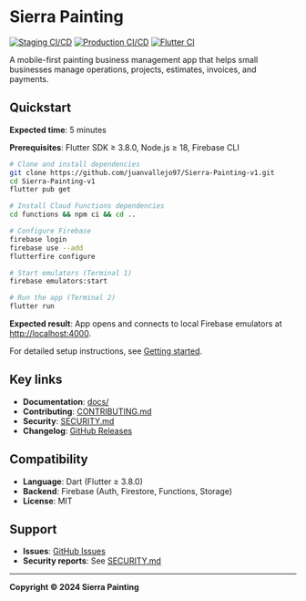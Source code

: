 # Sierra Painting

[![Staging CI/CD](https://github.com/juanvallejo97/Sierra-Painting-v1/actions/workflows/staging.yml/badge.svg)](https://github.com/juanvallejo97/Sierra-Painting-v1/actions/workflows/staging.yml)
[![Production CI/CD](https://github.com/juanvallejo97/Sierra-Painting-v1/actions/workflows/production.yml/badge.svg)](https://github.com/juanvallejo97/Sierra-Painting-v1/actions/workflows/production.yml)
[![Flutter CI](https://github.com/juanvallejo97/Sierra-Painting-v1/actions/workflows/ci.yml/badge.svg)](https://github.com/juanvallejo97/Sierra-Painting-v1/actions/workflows/ci.yml)

A mobile-first painting business management app that helps small businesses manage operations,
projects, estimates, invoices, and payments.

## Quickstart

**Expected time**: 5 minutes

**Prerequisites**: Flutter SDK ≥ 3.8.0, Node.js ≥ 18, Firebase CLI

```bash
# Clone and install dependencies
git clone https://github.com/juanvallejo97/Sierra-Painting-v1.git
cd Sierra-Painting-v1
flutter pub get

# Install Cloud Functions dependencies
cd functions && npm ci && cd ..

# Configure Firebase
firebase login
firebase use --add
flutterfire configure

# Start emulators (Terminal 1)
firebase emulators:start

# Run the app (Terminal 2)
flutter run
```

**Expected result**: App opens and connects to local Firebase emulators at
<http://localhost:4000>.

For detailed setup instructions, see [Getting started](docs/tutorials/getting-started.md).

## Key links

- **Documentation**: [docs/](docs/)
- **Contributing**: [CONTRIBUTING.md](CONTRIBUTING.md)
- **Security**: [SECURITY.md](SECURITY.md)
- **Changelog**: [GitHub Releases](https://github.com/juanvallejo97/Sierra-Painting-v1/releases)

## Compatibility

- **Language**: Dart (Flutter ≥ 3.8.0)
- **Backend**: Firebase (Auth, Firestore, Functions, Storage)
- **License**: MIT

## Support

- **Issues**: [GitHub Issues](https://github.com/juanvallejo97/Sierra-Painting-v1/issues)
- **Security reports**: See [SECURITY.md](SECURITY.md)

---

**Copyright © 2024 Sierra Painting**
